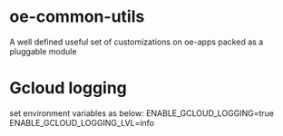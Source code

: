 # oe-common-utils
A well defined useful set of customizations on oe-apps packed as a pluggable module

# Gcloud logging
set environment variables as below:
ENABLE_GCLOUD_LOGGING=true
ENABLE_GCLOUD_LOGGING_LVL=info
